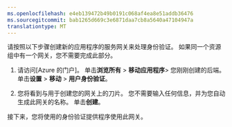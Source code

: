 ```yaml
---
ms.openlocfilehash: e4eb139472b49b0191c068af4ea8e51addb36476
ms.sourcegitcommit: bab1265d669c3e6871daa7cb8a5640a47104947a
translationtype: MT
---
```


请按照以下步骤创建新的应用程序的服务网关来处理身份验证。 如果同一个资源组中有一个网关，您不需要完成此部分。

1. 请访问[Azure 的门户]。 单击**浏览所有** > **移动应用程序**> 您刚刚创建的后端。 单击**设置** > **移动** > **用户身份验证**。 

2. 您将看到与用于创建您的网关上的刀片。 您不需要输入任何信息，并为您自动生成此网关的名称。 单击**创建**。

接下来，您将使用的身份验证提供程序使用此网关。

<!-- URLs. -->
[Azure 门户]: https://portal.azure.com/
